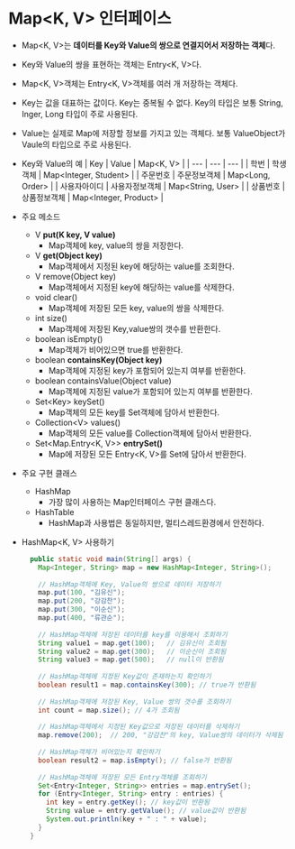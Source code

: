 # Map<K, V> 인터페이스
- Map<K, V>는 **데이터를 Key와 Value의 쌍으로 연결지어서 저장하는 객체**다.
- Key와 Value의 쌍을 표현하는 객체는 Entry<K, V>다.
- Map<K, V>객체는 Entry<K, V>객체를 여러 개 저장하는 객체다.
- Key는 값을 대표하는 값이다. Key는 중복될 수 없다. Key의 타입은 보통 String, Inger, Long 타입이 주로 사용된다.
- Value는 실제로 Map에 저장할 정보를 가지고 있는 객체다. 보통 ValueObject가 Vaule의 타입으로 주로 사용된다.
- Key와 Value의 예
  | Key | Value | Map<K, V> |
  | --- | --- | --- |
  | 학번 | 학생객체 | Map<Integer, Student> |
  | 주문번호 | 주문정보객체 | Map<Long, Order> |
  | 사용자아이디 | 사용자정보객체 | Map<String, User> |
  | 상품번호 | 상품정보객체 | Map<Integer, Product> |
  
- 주요 메소드
  + V **put(K key, V value)**
    * Map객체에 key, value의 쌍을 저장한다.
  + V **get(Object key)**
    * Map객체에서 지정된 key에 해당하는 value를 조회한다.
  + V remove(Object key)
    * Map객체에서 지정된 key에 해당하는 value를 삭제한다.
  + void clear()
    * Map객체에 저장된 모든 key, value의 쌍을 삭제한다.
  + int size()
    * Map객체에 저장된 Key,value쌍의 갯수를 반환한다.
  + boolean	isEmpty()
    * Map객체가 비어있으면 true를 반환한다.
  + boolean	**containsKey(Object key)**
    * Map객체에 지정된 key가 포함되어 있는지 여부를 반환한다.
  + boolean	containsValue(Object value)
    * Map객체에 지정된 value가 포함되어 있는지 여부를 반환한다.
  + Set&lt;Key&gt; keySet()
    * Map객체의 모든 key를 Set객체에 담아서 반환한다.
  + Collection&lt;V&gt;	values()
    * Map객체의 모든 value를 Collection객체에 담아서 반환한다.
  + Set&lt;Map.Entry&lt;K, V&gt;&gt; **entrySet()**
    * Map에 저장된 모든 Entry<K, V>를 Set에 담아서 반환한다.
- 주요 구현 클래스
  + HashMap
    * 가장 많이 사용하는 Map인터페이스 구현 클래스다.
  + HashTable
    * HashMap과 사용법은 동일하지만, 멀티스레드환경에서 안전하다.
- HashMap<K, V> 사용하기
  ```java
    public static void main(String[] args) {
      Map<Integer, String> map = new HashMap<Integer, String>();
      
      // HashMap객체에 Key, Value의 쌍으로 데이터 저장하기
      map.put(100, "김유신");
      map.put(200, "강감찬");
      map.put(300, "이순신");
      map.put(400, "류관순");
      
      // HashMap객체에 저장된 데이터를 key를 이용해서 조회하기
      String value1 = map.get(100);   // 김유신이 조회됨
      String value2 = map.get(300);   // 이순신이 조회됨
      String value3 = map.get(500);   // null이 반환됨
      
      // HashMap객체에 지정된 Key값이 존재하는지 확인하기
      boolean result1 = map.containsKey(300); // true가 반환됨
      
      // HashMap객체에 저장된 Key, Value 쌍의 갯수를 조회하기
      int count = map.size(); // 4가 조회됨
      
      // HashMap객체에서 지정된 Key값으로 저장된 데이터를 삭제하기
      map.remove(200);  // 200, "강감찬"의 key, Value쌍의 데이터가 삭제됨
      
      // HashMap객체가 비어있는지 확인하기
      boolean result2 = map.isEmpty(); // false가 반환됨
      
      // HashMap객체에 저장된 모든 Entry객체를 조회하기
      Set<Entry<Integer, String>> entries = map.entrySet();
      for (Entry<Integer, String> entry : entries) {
        int key = entry.getKey(); // key값이 반환됨
        String value = entry.getValue(); // value값이 반환됨
        System.out.println(key + " : " + value);
      }
    }
  ```





	
















	
